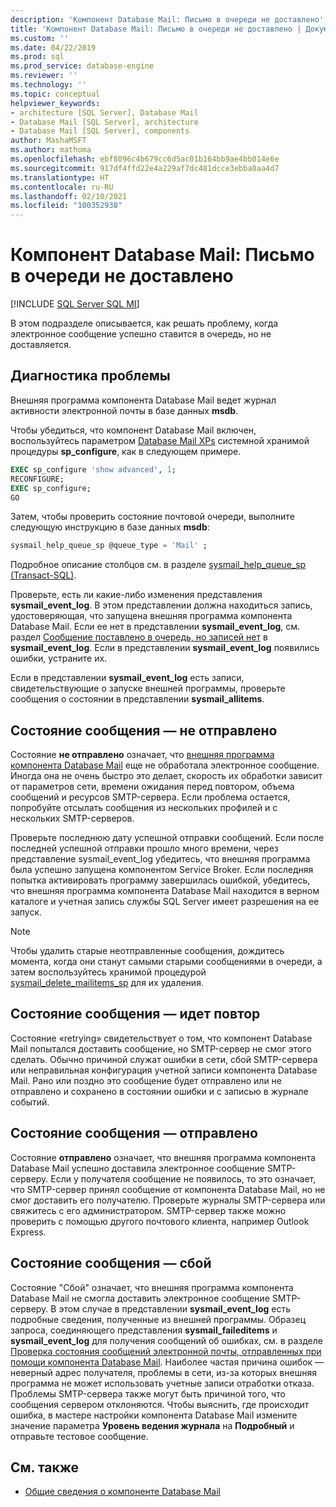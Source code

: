 ```yaml
---
description: 'Компонент Database Mail: Письмо в очереди не доставлено'
title: 'Компонент Database Mail: Письмо в очереди не доставлено | Документация Майкрософт'
ms.custom: ''
ms.date: 04/22/2019
ms.prod: sql
ms.prod_service: database-engine
ms.reviewer: ''
ms.technology: ''
ms.topic: conceptual
helpviewer_keywords:
- architecture [SQL Server], Database Mail
- Database Mail [SQL Server], architecture
- Database Mail [SQL Server], components
author: MashaMSFT
ms.author: mathoma
ms.openlocfilehash: ebf8096c4b679cc6d5ac01b164bb9ae4bb014e6e
ms.sourcegitcommit: 917df4ffd22e4a229af7dc481dcce3ebba0aa4d7
ms.translationtype: HT
ms.contentlocale: ru-RU
ms.lasthandoff: 02/10/2021
ms.locfileid: "100352938"
---
```

# <a name="database-mail-mail-queued-not-delivered"></a>Компонент Database Mail: Письмо в очереди не доставлено 
[!INCLUDE [SQL Server SQL MI](../../includes/applies-to-version/sql-asdbmi.md)]

В этом подразделе описывается, как решать проблему, когда электронное сообщение успешно ставится в очередь, но не доставляется.

## <a name="diagnose-the-problem"></a>Диагностика проблемы 

Внешняя программа компонента Database Mail ведет журнал активности электронной почты в базе данных **msdb**.

Чтобы убедиться, что компонент Database Mail включен, воспользуйтесь параметром [Database Mail XPs](../../database-engine/configure-windows/database-mail-xps-server-configuration-option.md) системной хранимой процедуры **sp_configure**, как в следующем примере.

```sql 
EXEC sp_configure 'show advanced', 1;  
RECONFIGURE; 
EXEC sp_configure; 
GO
```

Затем, чтобы проверить состояние почтовой очереди, выполните следующую инструкцию в базе данных **msdb**:

```sql
sysmail_help_queue_sp @queue_type = 'Mail' ;
```

Подробное описание столбцов см. в разделе [sysmail_help_queue_sp (Transact-SQL)](../system-stored-procedures/sysmail-help-queue-sp-transact-sql.md#result-set).

Проверьте, есть ли какие-либо изменения представления **sysmail_event_log**. В этом представлении должна находиться запись, удостоверяющая, что запущена внешняя программа компонента Database Mail. Если ее нет в представлении **sysmail_event_log**, см. раздел [Сообщение поставлено в очередь, но записей нет](database-mail-common-errors.md#database-mail-queued-no-entries-in-sysmail_event_log-or-windows-application-event-log) в **sysmail_event_log**. Если в представлении **sysmail_event_log** появились ошибки, устраните их.

Если в представлении **sysmail_event_log** есть записи, свидетельствующие о запуске внешней программы, проверьте сообщения о состоянии в представлении **sysmail_allitems**.

## <a name="message-status-unsent"></a>Состояние сообщения — не отправлено 

Состояние **не отправлено** означает, что [внешняя программа компонента Database Mail](database-mail-external-program.md) еще не обработала электронное сообщение. Иногда она не очень быстро это делает, скорость их обработки зависит от параметров сети, времени ожидания перед повтором, объема сообщений и ресурсов SMTP-сервера. Если проблема остается, попробуйте отсылать сообщения из нескольких профилей и с нескольких SMTP-серверов.

Проверьте последнюю дату успешной отправки сообщений. Если после последней успешной отправки прошло много времени, через представление sysmail_event_log убедитесь, что внешняя программа была успешно запущена компонентом Service Broker. Если последняя попытка активировать программу завершилась ошибкой, убедитесь, что внешняя программа компонента Database Mail находится в верном каталоге и учетная запись службы SQL Server имеет разрешения на ее запуск.

   > [!NOTE]
   > Чтобы удалить старые неотправленные сообщения, дождитесь момента, когда они станут самыми старыми сообщениями в очереди, а затем воспользуйтесь хранимой процедурой [sysmail_delete_mailitems_sp](../system-stored-procedures/sysmail-delete-mailitems-sp-transact-sql.md) для их удаления.

## <a name="message-status-retrying"></a>Состояние сообщения — идет повтор

Состояние «retrying» свидетельствует о том, что компонент Database Mail попытался доставить сообщение, но SMTP-сервер не смог этого сделать. Обычно причиной служат ошибки в сети, сбой SMTP-сервера или неправильная конфигурация учетной записи компонента Database Mail. Рано или поздно это сообщение будет отправлено или не отправлено и сохранено в состоянии ошибки и с записью в журнале событий.

## <a name="message-status-sent"></a>Состояние сообщения — отправлено

Состояние **отправлено** означает, что внешняя программа компонента Database Mail успешно доставила электронное сообщение SMTP-серверу. Если у получателя сообщение не появилось, то это означает, что SMTP-сервер принял сообщение от компонента Database Mail, но не смог доставить его получателю. Проверьте журналы SMTP-сервера или свяжитесь с его администратором. SMTP-сервер также можно проверить с помощью другого почтового клиента, например Outlook Express.

## <a name="message-status-failed"></a>Состояние сообщения — сбой

Состояние "Сбой" означает, что внешняя программа компонента Database Mail не смогла доставить электронное сообщение SMTP-серверу. В этом случае в представлении **sysmail_event_log** есть подробные сведения, полученные из внешней программы. Образец запроса, соединяющего представления **sysmail_faileditems** и **sysmail_event_log** для получения сообщений об ошибках, см. в разделе [Проверка состояния сообщений электронной почты, отправленных при помощи компонента Database Mail](check-the-status-of-e-mail-messages-sent-with-database-mail.md). Наиболее частая причина ошибок — неверный адрес получателя, проблемы в сети, из-за которых внешняя программа не может использовать учетные записи отработки отказа. Проблемы SMTP-сервера также могут быть причиной того, что сообщения сервером отклоняются. Чтобы выяснить, где происходит ошибка, в мастере настройки компонента Database Mail измените значение параметра **Уровень ведения журнала** на **Подробный** и отправьте тестовое сообщение.



##  <a name="see-also"></a><a name="RelatedContent"></a> См. также
  
-  [Общие сведения о компоненте Database Mail](database-mail.md)

  
  
